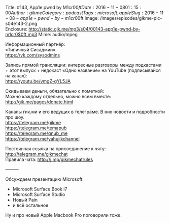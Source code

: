 Title: #143, App1e pwnd by M1cr0$0ft
Date: 2016-11-08 01:15:00
Author: gikme
Category: podcast
Tags: microsoft, apple
Slug: 2016-11-08-app1e-pwnd-by-m1cr0$0ft
Image: /images/episodes/gikme-pic-s04e143-2.png  
Enclosure: http://static.gik.me/mp3/s04/00143-app1e-pwnd-by-m1cr0$0ft.mp3
Mime: audio/mpeg


Информационный партнёр:  
«Типичный Сисадмин».  
<https://vk.com/sysodmins>

Запись прямой трансляции: интересные разговоры между подкастами + этот выпуск + недокаст «Одно название» на YouTube (подписывайся на канал):  
<https://youtu.be/vmgZ-gYL5JA>

Скидываем деньги, обязательно с пометкой:  
Можно каждому отдельно, можно всем вместе:  
<http://gik.me/pages/donate.html>

Каналы гик.ми и его ведущих в телеграме. В них новости и подробности про шоу.  
<https://telegram.me/gikme>  
<https://telegram.me/temapub>  
<https://telegram.me/qnub_me>  
<https://telegram.me/yahujikchannel>

Постоянная ссылка на присоединение к чяту: <http://telegram.me/gikmechat>  
Правила чата: <http://j.mp/gikmechatrules>

———

Обсуждаем презентацию Microsoft:

* Microsoft Surface Book i7
* Microsoft Surface Studio
* Новый Pain
* и всё остальное

Ну и про новый Apple Macbook Pro поговорили тоже.


